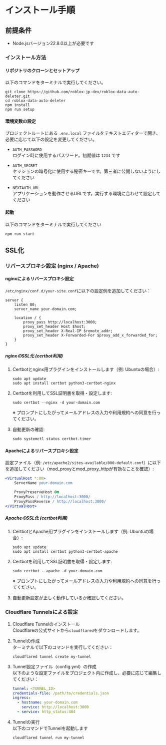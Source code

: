 # インストール手順

## 前提条件

- Node.jsバージョン22.8.0以上が必要です

### インストール方法

#### リポジトリのクローンとセットアップ

以下のコマンドをターミナルで実行してください。

```shell
git clone https://github.com/roblox-jp-dev/roblox-data-auto-deleter.git
cd roblox-data-auto-deleter
npm install
npm run setup
```

#### 環境変数の設定

プロジェクトルートにある `.env.local` ファイルをテキストエディターで開き、必要に応じて以下の設定を変更してください。

- `AUTH_PASSWORD`  
    ログイン時に使用するパスワード。初期値は `1234` です

- `AUTH_SECRET`  
    セッションの暗号化に使用する秘密キーです。第三者に公開しないようにしてください

- `NEXTAUTH_URL`  
    アプリケーションを動作させるURLです。実行する環境に合わせて設定してください

#### 起動

以下のコマンドをターミナルで実行してください

```shell
npm run start
```

## SSL化

### リバースプロキシ設定 (nginx / Apache)

#### nginxによるリバースプロキシ設定

`/etc/nginx/conf.d/your-site.conf`に以下の設定例を追加してください：

```nginx
server {
    listen 80;
    server_name your-domain.com;
    
    location / {
        proxy_pass http://localhost:3000;
        proxy_set_header Host $host;
        proxy_set_header X-Real-IP $remote_addr;
        proxy_set_header X-Forwarded-For $proxy_add_x_forwarded_for;
    }
}
```

##### nginxのSSL化 (certbot利用)

1. Certbotとnginx用プラグインをインストールします（例: Ubuntuの場合）:

   ```shell
   sudo apt update
   sudo apt install certbot python3-certbot-nginx
   ```

2. Certbotを利用してSSL証明書を取得・設定します:

   ```shell
   sudo certbot --nginx -d your-domain.com
   ```

   ※ プロンプトにしたがってメールアドレスの入力や利用規約への同意を行ってください。

3. 自動更新の確認:

   ```shell
   sudo systemctl status certbot.timer
   ```

#### Apacheによるリバースプロキシ設定

設定ファイル（例: `/etc/apache2/sites-available/000-default.conf`）に以下を追加してください（mod_proxyとmod_proxy_httpが有効なことを確認）:

```apache
<VirtualHost *:80>
    ServerName your-domain.com

    ProxyPreserveHost On
    ProxyPass / http://localhost:3000/
    ProxyPassReverse / http://localhost:3000/
</VirtualHost>
```

##### ApacheのSSL化 (certbot利用)

1. CertbotとApache用プラグインをインストールします（例: Ubuntuの場合）:

   ```shell
   sudo apt update
   sudo apt install certbot python3-certbot-apache
   ```

2. Certbotを利用してSSL証明書を取得・設定します:

   ```shell
   sudo certbot --apache -d your-domain.com
   ```

   ※ プロンプトにしたがってメールアドレスの入力や利用規約への同意を行ってください。

3. 自動更新設定が正しく動作しているか確認してください。

### Cloudflare Tunnelsによる設定

1. Cloudflare Tunnelのインストール  
   Cloudflareの公式サイトから`cloudflared`をダウンロードします。

2. Tunnelの作成  
   ターミナルで以下のコマンドを実行してください：

   ```shell
   cloudflared tunnel create my-tunnel
   ```

3. Tunnel設定ファイル（config.yml）の作成  
   以下のような設定ファイルをプロジェクト内に作成し、必要に応じて編集してください：

   ```yaml
   tunnel: <TUNNEL_ID>
   credentials-file: /path/to/credentials.json
   ingress:
     - hostname: your-domain.com
       service: http://localhost:3000
     - service: http_status:404
   ```

4. Tunnelの実行  
   以下のコマンドでTunnelを起動します

   ```shell
   cloudflared tunnel run my-tunnel
   ```
